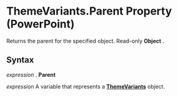 
# ThemeVariants.Parent Property (PowerPoint)

Returns the parent for the specified object. Read-only  **Object** .


## Syntax

 _expression_ . **Parent**

 _expression_ A variable that represents a **[ThemeVariants](078e5d68-cc2d-fe5e-6e7e-f8906be46478.md)** object.

